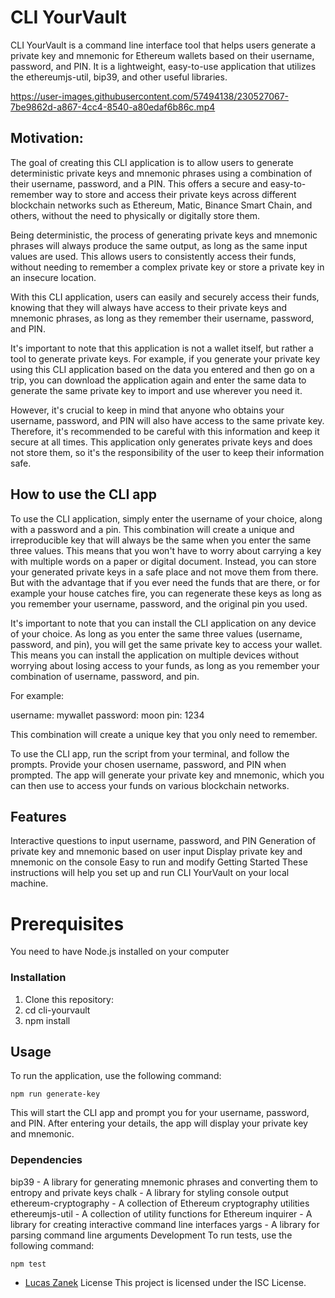 # CLI YourVault

CLI YourVault is a command line interface tool that helps users generate a private key and mnemonic for Ethereum wallets based on their username, password, and PIN. It is a lightweight, easy-to-use application that utilizes the ethereumjs-util, bip39, and other useful libraries.


https://user-images.githubusercontent.com/57494138/230527067-7be9862d-a867-4cc4-8540-a80edaf6b86c.mp4


## Motivation:
The goal of creating this CLI application is to allow users to generate deterministic private keys and mnemonic phrases using a combination of their username, password, and a PIN. This offers a secure and easy-to-remember way to store and access their private keys across different blockchain networks such as Ethereum, Matic, Binance Smart Chain, and others, without the need to physically or digitally store them.

Being deterministic, the process of generating private keys and mnemonic phrases will always produce the same output, as long as the same input values are used. This allows users to consistently access their funds, without needing to remember a complex private key or store a private key in an insecure location.

With this CLI application, users can easily and securely access their funds, knowing that they will always have access to their private keys and mnemonic phrases, as long as they remember their username, password, and PIN.

It's important to note that this application is not a wallet itself, but rather a tool to generate private keys. For example, if you generate your private key using this CLI application based on the data you entered and then go on a trip, you can download the application again and enter the same data to generate the same private key to import and use wherever you need it.

However, it's crucial to keep in mind that anyone who obtains your username, password, and PIN will also have access to the same private key. Therefore, it's recommended to be careful with this information and keep it secure at all times. This application only generates private keys and does not store them, so it's the responsibility of the user to keep their information safe.

## How to use the CLI app
To use the CLI application, simply enter the username of your choice, along with a password and a pin. This combination will create a unique and irreproducible key that will always be the same when you enter the same three values. This means that you won't have to worry about carrying a key with multiple words on a paper or digital document. Instead, you can store your generated private keys in a safe place and not move them from there. But with the advantage that if you ever need the funds that are there, or for example your house catches fire, you can regenerate these keys as long as you remember your username, password, and the original pin you used.

It's important to note that you can install the CLI application on any device of your choice. As long as you enter the same three values (username, password, and pin), you will get the same private key to access your wallet. This means you can install the application on multiple devices without worrying about losing access to your funds, as long as you remember your combination of username, password, and pin.

For example:

username: mywallet
password: moon
pin: 1234

This combination will create a unique key that you only need to remember.

To use the CLI app, run the script from your terminal, and follow the prompts. Provide your chosen username, password, and PIN when prompted. The app will generate your private key and mnemonic, which you can then use to access your funds on various blockchain networks.

## Features

Interactive questions to input username, password, and PIN
Generation of private key and mnemonic based on user input
Display private key and mnemonic on the console
Easy to run and modify
Getting Started
These instructions will help you set up and run CLI YourVault on your local machine.

# Prerequisites

You need to have Node.js installed on your computer

### Installation

1. Clone this repository:
2. cd cli-yourvault
3. npm install

## Usage

To run the application, use the following command:

`npm run generate-key`

This will start the CLI app and prompt you for your username, password, and PIN. After entering your details, the app will display your private key and mnemonic.

### Dependencies

bip39 - A library for generating mnemonic phrases and converting them to entropy and private keys
chalk - A library for styling console output
ethereum-cryptography - A collection of Ethereum cryptography utilities
ethereumjs-util - A collection of utility functions for Ethereum
inquirer - A library for creating interactive command line interfaces
yargs - A library for parsing command line arguments
Development
To run tests, use the following command:

`npm test`

- [Lucas Zanek](https://github.com/LucasZNK)
  License
  This project is licensed under the ISC License.
